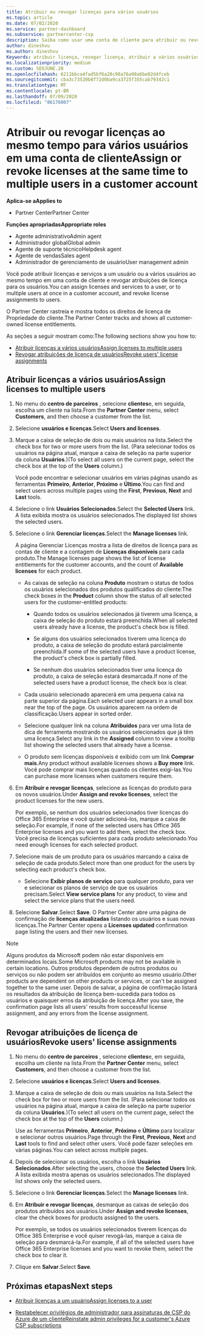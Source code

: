 ```yaml
---
title: Atribuir ou revogar licenças para vários usuários
ms.topic: article
ms.date: 07/02/2020
ms.service: partner-dashboard
ms.subservice: partnercenter-csp
description: Saiba como usar uma conta de cliente para atribuir ou revogar licenças e serviços a um usuário ou a vários usuários ao mesmo tempo.
author: dineshvu
ms.author: dineshvu
Keywords: atribuir licença, revogar licença, atribuir a vários usuários,
ms.localizationpriority: medium
ms.custom: SEOJUNE.20
ms.openlocfilehash: 6211bbca4fad5bf6a28c98a76a98a6be02d4fceb
ms.sourcegitcommit: cba3c73520b8f72d0ba9ca3725f355cab79342c1
ms.translationtype: MT
ms.contentlocale: pt-BR
ms.lasthandoff: 07/09/2020
ms.locfileid: "86176007"
---
```

# <a name="assign-or-revoke-licenses-at-the-same-time-to-multiple-users-in-a-customer-account"></a><span data-ttu-id="b436a-104">Atribuir ou revogar licenças ao mesmo tempo para vários usuários em uma conta de cliente</span><span class="sxs-lookup"><span data-stu-id="b436a-104">Assign or revoke licenses at the same time to multiple users in a customer account</span></span>

<span data-ttu-id="b436a-105">**Aplica-se a**</span><span class="sxs-lookup"><span data-stu-id="b436a-105">**Applies to**</span></span>

- <span data-ttu-id="b436a-106">Partner Center</span><span class="sxs-lookup"><span data-stu-id="b436a-106">Partner Center</span></span>

<span data-ttu-id="b436a-107">**Funções apropriadas**</span><span class="sxs-lookup"><span data-stu-id="b436a-107">**Appropriate roles**</span></span>

- <span data-ttu-id="b436a-108">Agente administrativo</span><span class="sxs-lookup"><span data-stu-id="b436a-108">Admin agent</span></span>
- <span data-ttu-id="b436a-109">Administrador global</span><span class="sxs-lookup"><span data-stu-id="b436a-109">Global admin</span></span>
- <span data-ttu-id="b436a-110">Agente de suporte técnico</span><span class="sxs-lookup"><span data-stu-id="b436a-110">Helpdesk agent</span></span>
- <span data-ttu-id="b436a-111">Agente de vendas</span><span class="sxs-lookup"><span data-stu-id="b436a-111">Sales agent</span></span>
- <span data-ttu-id="b436a-112">Administrador de gerenciamento de usuário</span><span class="sxs-lookup"><span data-stu-id="b436a-112">User management admin</span></span>

<span data-ttu-id="b436a-113">Você pode atribuir licenças e serviços a um usuário ou a vários usuários ao mesmo tempo em uma conta de cliente e revogar atribuições de licença para os usuários.</span><span class="sxs-lookup"><span data-stu-id="b436a-113">You can assign licenses and services to a user, or to multiple users at once in a customer account, and revoke license assignments to users.</span></span>

<span data-ttu-id="b436a-114">O Partner Center rastreia e mostra todos os direitos de licença de Propriedade do cliente.</span><span class="sxs-lookup"><span data-stu-id="b436a-114">The Partner Center tracks and shows all customer-owned license entitlements.</span></span>

<span data-ttu-id="b436a-115">As seções a seguir mostram como:</span><span class="sxs-lookup"><span data-stu-id="b436a-115">The following sections show you how to:</span></span>
- [<span data-ttu-id="b436a-116">Atribuir licenças a vários usuários</span><span class="sxs-lookup"><span data-stu-id="b436a-116">Assign licenses to multiple users</span></span>](#assign-licenses-to-groups)
- [<span data-ttu-id="b436a-117">Revogar atribuições de licença de usuários</span><span class="sxs-lookup"><span data-stu-id="b436a-117">Revoke users' license assignments</span></span>](#revoking-licenses)

<a href="" id="assign-licenses-to-groups"></a>
## <a name="assign-licenses-to-multiple-users"></a><span data-ttu-id="b436a-118">Atribuir licenças a vários usuários</span><span class="sxs-lookup"><span data-stu-id="b436a-118">Assign licenses to multiple users</span></span>

1. <span data-ttu-id="b436a-119">No menu do **centro de parceiros** , selecione **clientes**e, em seguida, escolha um cliente na lista.</span><span class="sxs-lookup"><span data-stu-id="b436a-119">From the **Partner Center** menu, select **Customers**, and then choose a customer from the list.</span></span>

2. <span data-ttu-id="b436a-120">Selecione **usuários e licenças**.</span><span class="sxs-lookup"><span data-stu-id="b436a-120">Select **Users and licenses**.</span></span>

3. <span data-ttu-id="b436a-121">Marque a caixa de seleção de dois ou mais usuários na lista.</span><span class="sxs-lookup"><span data-stu-id="b436a-121">Select the check box for two or more users from the list.</span></span> <span data-ttu-id="b436a-122">(Para selecionar todos os usuários na página atual, marque a caixa de seleção na parte superior da coluna **Usuários**.)</span><span class="sxs-lookup"><span data-stu-id="b436a-122">(To select all users on the current page, select the check box at the top of the **Users** column.)</span></span>

    <span data-ttu-id="b436a-123">Você pode encontrar e selecionar usuários em várias páginas usando as ferramentas **Primeiro**, **Anterior**, **Próximo** e **Último**.</span><span class="sxs-lookup"><span data-stu-id="b436a-123">You can find and select users across multiple pages using the **First**, **Previous**, **Next** and **Last** tools.</span></span>

4. <span data-ttu-id="b436a-124">Selecione o link **Usuários Selecionados**.</span><span class="sxs-lookup"><span data-stu-id="b436a-124">Select the **Selected Users** link.</span></span> <span data-ttu-id="b436a-125">A lista exibida mostra os usuários selecionados.</span><span class="sxs-lookup"><span data-stu-id="b436a-125">The displayed list shows the selected users.</span></span>

5. <span data-ttu-id="b436a-126">Selecione o link **Gerenciar licenças**.</span><span class="sxs-lookup"><span data-stu-id="b436a-126">Select the **Manage licenses** link.</span></span>

    <span data-ttu-id="b436a-127">A página Gerenciar Licenças mostra a lista de direitos de licença para as contas de cliente e a contagem de **Licenças disponíveis** para cada produto.</span><span class="sxs-lookup"><span data-stu-id="b436a-127">The Manage licenses page shows the list of license entitlements for the customer accounts, and the count of **Available licenses** for each product.</span></span>

    - <span data-ttu-id="b436a-128">As caixas de seleção na coluna **Produto** mostram o status de todos os usuários selecionados dos produtos qualificados do cliente:</span><span class="sxs-lookup"><span data-stu-id="b436a-128">The check boxes in the **Product** column show the status of all selected users for the customer-entitled products:</span></span>

       - <span data-ttu-id="b436a-129">Quando todos os usuários selecionados já tiverem uma licença, a caixa de seleção do produto estará preenchida.</span><span class="sxs-lookup"><span data-stu-id="b436a-129">When all selected users already have a license, the product's check box is filled.</span></span>

       - <span data-ttu-id="b436a-130">Se alguns dos usuários selecionados tiverem uma licença do produto, a caixa de seleção do produto estará parcialmente preenchida.</span><span class="sxs-lookup"><span data-stu-id="b436a-130">If some of the selected users have a product license, the product's check box is partially filled.</span></span>

       - <span data-ttu-id="b436a-131">Se nenhum dos usuários selecionados tiver uma licença do produto, a caixa de seleção estará desmarcada.</span><span class="sxs-lookup"><span data-stu-id="b436a-131">If none of the selected users have a product license, the check box is clear.</span></span>

    - <span data-ttu-id="b436a-132">Cada usuário selecionado aparecerá em uma pequena caixa na parte superior da página.</span><span class="sxs-lookup"><span data-stu-id="b436a-132">Each selected user appears in a small box near the top of the page.</span></span> <span data-ttu-id="b436a-133">Os usuários aparecem na ordem de classificação.</span><span class="sxs-lookup"><span data-stu-id="b436a-133">Users appear in sorted order.</span></span>

    - <span data-ttu-id="b436a-134">Selecione qualquer link na coluna **Atribuídos** para ver uma lista de dica de ferramenta mostrando os usuários selecionados que já têm uma licença.</span><span class="sxs-lookup"><span data-stu-id="b436a-134">Select any link in the **Assigned** column to view a tooltip list showing the selected users that already have a license.</span></span>

    - <span data-ttu-id="b436a-135">O produto sem licenças disponíveis é exibido com um link **Comprar mais**.</span><span class="sxs-lookup"><span data-stu-id="b436a-135">Any product without available licenses shows a **Buy more** link.</span></span> <span data-ttu-id="b436a-136">Você pode comprar mais licenças quando os clientes exigi-las.</span><span class="sxs-lookup"><span data-stu-id="b436a-136">You can purchase more licenses when customers require them.</span></span>

6. <span data-ttu-id="b436a-137">Em **Atribuir e revogar licenças**, selecione as licenças do produto para os novos usuários.</span><span class="sxs-lookup"><span data-stu-id="b436a-137">Under **Assign and revoke licenses**, select the product licenses for the new users.</span></span> 

   <span data-ttu-id="b436a-138">Por exemplo, se nenhum dos usuários selecionados tiver licenças do Office 365 Enterprise e você quiser adicioná-los, marque a caixa de seleção.</span><span class="sxs-lookup"><span data-stu-id="b436a-138">For example, if none of the selected users has Office 365 Enterprise licenses and you want to add them, select the check box.</span></span> <span data-ttu-id="b436a-139">Você precisa de licenças suficientes para cada produto selecionado.</span><span class="sxs-lookup"><span data-stu-id="b436a-139">You need enough licenses for each selected product.</span></span>

7. <span data-ttu-id="b436a-140">Selecione mais de um produto para os usuários marcando a caixa de seleção de cada produto.</span><span class="sxs-lookup"><span data-stu-id="b436a-140">Select more than one product for the users by selecting each product's check box.</span></span>
    -   <span data-ttu-id="b436a-141">Selecione **Exibir planos de serviço** para qualquer produto, para ver e selecionar os planos de serviço de que os usuários precisam.</span><span class="sxs-lookup"><span data-stu-id="b436a-141">Select **View service plans** for any product, to view and select the service plans that the users need.</span></span>

8. <span data-ttu-id="b436a-142">Selecione **Salvar**.</span><span class="sxs-lookup"><span data-stu-id="b436a-142">Select **Save**.</span></span> <span data-ttu-id="b436a-143">O Partner Center abre uma página de confirmação de **licenças atualizadas** listando os usuários e suas novas licenças.</span><span class="sxs-lookup"><span data-stu-id="b436a-143">The Partner Center opens a **Licenses updated** confirmation page listing the users and their new licenses.</span></span>

>[!NOTE]
><span data-ttu-id="b436a-144">Alguns produtos da Microsoft podem não estar disponíveis em determinados locais.</span><span class="sxs-lookup"><span data-stu-id="b436a-144">Some Microsoft products may not be available in certain locations.</span></span> <span data-ttu-id="b436a-145">Outros produtos dependem de outros produtos ou serviços ou não podem ser atribuídos em conjunto ao mesmo usuário.</span><span class="sxs-lookup"><span data-stu-id="b436a-145">Other products are dependent on other products or services, or can't be assigned together to the same user.</span></span> <span data-ttu-id="b436a-146">Depois de salvar, a página de confirmação listará os resultados da atribuição de licença bem-sucedida para todos os usuários e quaisquer erros da atribuição de licença.</span><span class="sxs-lookup"><span data-stu-id="b436a-146">After you save, the confirmation page lists all users' results from successful license assignment, and any errors from the license assignment.</span></span>

<a href="" id="revoking-licenses"></a>
## <a name="revoke-users-license-assignments"></a><span data-ttu-id="b436a-147">Revogar atribuições de licença de usuários</span><span class="sxs-lookup"><span data-stu-id="b436a-147">Revoke users' license assignments</span></span>

1. <span data-ttu-id="b436a-148">No menu do **centro de parceiros** , selecione **clientes**e, em seguida, escolha um cliente na lista.</span><span class="sxs-lookup"><span data-stu-id="b436a-148">From the **Partner Center** menu, select **Customers**, and then choose a customer from the list.</span></span>

2. <span data-ttu-id="b436a-149">Selecione **usuários e licenças**.</span><span class="sxs-lookup"><span data-stu-id="b436a-149">Select **Users and licenses**.</span></span>

3. <span data-ttu-id="b436a-150">Marque a caixa de seleção de dois ou mais usuários na lista.</span><span class="sxs-lookup"><span data-stu-id="b436a-150">Select the check box for two or more users from the list.</span></span> <span data-ttu-id="b436a-151">(Para selecionar todos os usuários na página atual, marque a caixa de seleção na parte superior da coluna **Usuários**.)</span><span class="sxs-lookup"><span data-stu-id="b436a-151">(To select all users on the current page, select the check box at the top of the **Users** column.)</span></span>

    <span data-ttu-id="b436a-152">Use as ferramentas **Primeiro**, **Anterior**, **Próximo** e **Último** para localizar e selecionar outros usuários.</span><span class="sxs-lookup"><span data-stu-id="b436a-152">Page through the **First**, **Previous**, **Next** and **Last** tools to find and select other users.</span></span> <span data-ttu-id="b436a-153">Você pode fazer seleções em várias páginas.</span><span class="sxs-lookup"><span data-stu-id="b436a-153">You can select across multiple pages.</span></span>

4. <span data-ttu-id="b436a-154">Depois de selecionar os usuários, escolha o link **Usuários Selecionados**.</span><span class="sxs-lookup"><span data-stu-id="b436a-154">After selecting the users, choose the **Selected Users** link.</span></span> <span data-ttu-id="b436a-155">A lista exibida mostra apenas os usuários selecionados.</span><span class="sxs-lookup"><span data-stu-id="b436a-155">The displayed list shows only the selected users.</span></span>

5. <span data-ttu-id="b436a-156">Selecione o link **Gerenciar licenças**.</span><span class="sxs-lookup"><span data-stu-id="b436a-156">Select the **Manage licenses** link.</span></span>

6. <span data-ttu-id="b436a-157">Em **Atribuir e revogar licenças**, desmarque as caixas de seleção dos produtos atribuídos aos usuários.</span><span class="sxs-lookup"><span data-stu-id="b436a-157">Under **Assign and revoke licenses**, clear the check boxes for products assigned to the users.</span></span>

   <span data-ttu-id="b436a-158">Por exemplo, se todos os usuários selecionados tiverem licenças do Office 365 Enterprise e você quiser revogá-las, marque a caixa de seleção para desmarcá-la.</span><span class="sxs-lookup"><span data-stu-id="b436a-158">For example, if all of the selected users have Office 365 Enterprise licenses and you want to revoke them, select the check box to clear it.</span></span>

7. <span data-ttu-id="b436a-159">Clique em **Salvar**.</span><span class="sxs-lookup"><span data-stu-id="b436a-159">Select **Save**.</span></span>

## <a name="next-steps"></a><span data-ttu-id="b436a-160">Próximas etapas</span><span class="sxs-lookup"><span data-stu-id="b436a-160">Next steps</span></span>

- [<span data-ttu-id="b436a-161">Atribuir licenças a um usuário</span><span class="sxs-lookup"><span data-stu-id="b436a-161">Assign licenses to a user</span></span>](assign-licenses-to-users.md)

- [<span data-ttu-id="b436a-162">Restabelecer privilégios de administrador para assinaturas de CSP do Azure de um cliente</span><span class="sxs-lookup"><span data-stu-id="b436a-162">Reinstate admin privileges for a customer's Azure CSP subscriptions</span></span>](revoke-reinstate-csp.md)